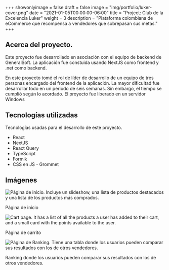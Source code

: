 +++
showonlyimage = false
draft = false
image = "img/portfolio/luker-cover.png"
date = "2021-01-05T00:00:00-06:00"
title = "Project: Club de la Excelencia Luker"
weight = 3
description = "Plataforma colombiana de eCommerce que recompensa a vendedores que sobrepasan sus metas."
+++

## Acerca del proyecto.

Este proyecto fue desarrollado en asociación con el equipo de backend de GeneralSoft. La aplicación fue constuida usando NextJS como frontend y .net como backend.

En este proyecto tomé el rol de líder de desarrollo de un equipo de tres personas encargado del frontend de la aplicación. La mayor dificultad fue desarrollar todo en un periodo de seis semanas. Sin embargo, el tiempo se cumplió según lo acordado. El proyecto fue liberado en un servidor Windows

## Tecnologías utilizadas

Tecnologías usadas para el desarrollo de este proyecto.

- React
- NextJS
- React Query
- TypeScript
- Formik
- CSS en JS - Grommet

## Imágenes

![Página de inicio. Incluye un slideshow, una lista de productos destacados y una lista de los productos más comprados.](/img/portfolio/luker/luker-2-home.png)

Página de inicio

![Cart page. It has a list of all the products a user has added to their cart, and a small card with the points available to the user.](/img/portfolio/luker/luker-4-cart.png)

Página de carrito

![Página de Ranking. Tiene una tabla donde los usuarios pueden comparar sus resultados con los de otros vendedores.](/img/portfolio/luker/luker-5-ranking.png)

Ranking donde los usuarios pueden comparar sus resultados con los de otros vendedores.